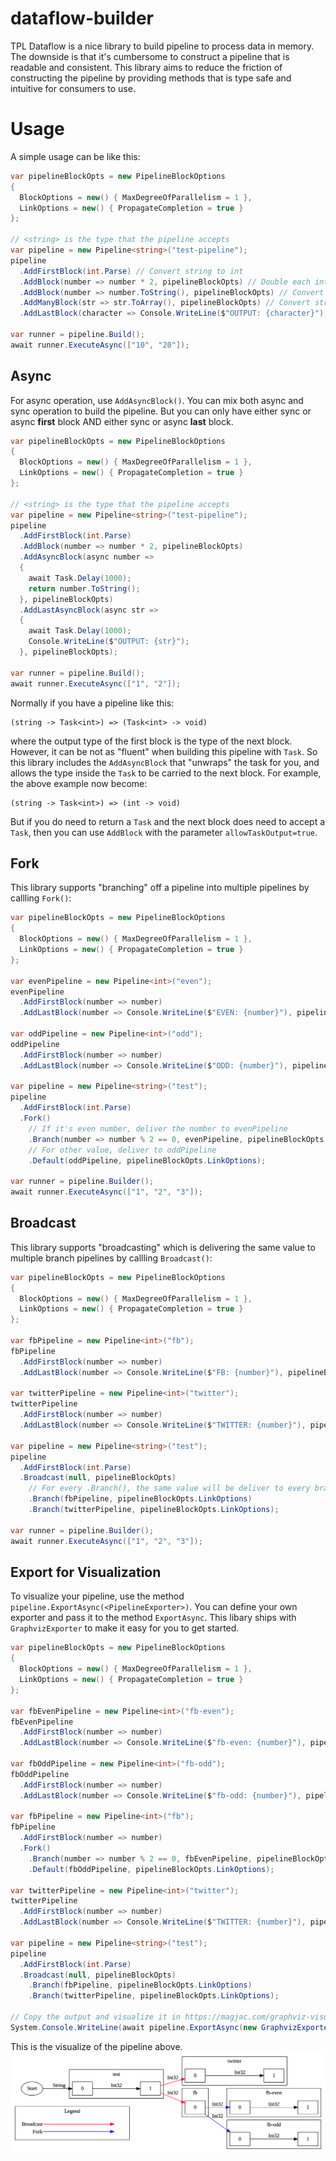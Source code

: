 # dataflow-builder

TPL Dataflow is a nice library to build pipeline to process data in memory. The downside is that
it's cumbersome to construct a pipeline that is readable and consistent. This library aims to
reduce the friction of constructing the pipeline by providing methods that is type safe and
intuitive for consumers to use.

# Usage
A simple usage can be like this:
```cs
var pipelineBlockOpts = new PipelineBlockOptions
{
  BlockOptions = new() { MaxDegreeOfParallelism = 1 },
  LinkOptions = new() { PropagateCompletion = true }
};

// <string> is the type that the pipeline accepts
var pipeline = new Pipeline<string>("test-pipeline");
pipeline
  .AddFirstBlock(int.Parse) // Convert string to int
  .AddBlock(number => number * 2, pipelineBlockOpts) // Double each int
  .AddBlock(number => number.ToString(), pipelineBlockOpts) // Convert int back to string
  .AddManyBlock(str => str.ToArray(), pipelineBlockOpts) // Convert string to char array & each char is sent to next block
  .AddLastBlock(character => Console.WriteLine($"OUTPUT: {character}"), pipelineBlockOpts); // Print to console

var runner = pipeline.Build();
await runner.ExecuteAsync(["10", "20"]);
```

## Async
For async operation, use `AddAsyncBlock()`. You can mix both async and sync operation to
build the pipeline. But you can only have either sync or async **first** block AND either sync
or async **last** block.
```cs
var pipelineBlockOpts = new PipelineBlockOptions
{
  BlockOptions = new() { MaxDegreeOfParallelism = 1 },
  LinkOptions = new() { PropagateCompletion = true }
};

// <string> is the type that the pipeline accepts
var pipeline = new Pipeline<string>("test-pipeline");
pipeline
  .AddFirstBlock(int.Parse)
  .AddBlock(number => number * 2, pipelineBlockOpts)
  .AddAsyncBlock(async number =>
  {
    await Task.Delay(1000);
    return number.ToString();
  }, pipelineBlockOpts)
  .AddLastAsyncBlock(async str =>
  {
    await Task.Delay(1000);
    Console.WriteLine($"OUTPUT: {str}");
  }, pipelineBlockOpts);

var runner = pipeline.Build();
await runner.ExecuteAsync(["1", "2"]);
```

Normally if you have a pipeline like this:
```
(string -> Task<int>) => (Task<int> -> void)
```
where the output type of the first block is the type of the next block. However, it can
be not as "fluent" when building this pipeline with `Task`. So this library includes the
`AddAsyncBlock` that "unwraps" the task for you, and allows the type inside the `Task` to
be carried to the next block. For example, the above example now become:
```
(string -> Task<int>) => (int -> void)
```

But if you do need to return a `Task` and the next block does need to accept a `Task`, then
you can use `AddBlock` with the parameter `allowTaskOutput=true`.

## Fork
This library supports "branching" off a pipeline into multiple pipelines by callling `Fork()`:
```cs
var pipelineBlockOpts = new PipelineBlockOptions
{
  BlockOptions = new() { MaxDegreeOfParallelism = 1 },
  LinkOptions = new() { PropagateCompletion = true }
};

var evenPipeline = new Pipeline<int>("even");
evenPipeline
  .AddFirstBlock(number => number)
  .AddLastBlock(number => Console.WriteLine($"EVEN: {number}"), pipelineBlockOpts);

var oddPipeline = new Pipeline<int>("odd");
oddPipeline
  .AddFirstBlock(number => number)
  .AddLastBlock(number => Console.WriteLine($"ODD: {number}"), pipelineBlockOpts);

var pipeline = new Pipeline<string>("test");
pipeline
  .AddFirstBlock(int.Parse)
  .Fork()
    // If it's even number, deliver the number to evenPipeline
    .Branch(number => number % 2 == 0, evenPipeline, pipelineBlockOpts.LinkOptions)
    // For other value, deliver to oddPipeline
    .Default(oddPipeline, pipelineBlockOpts.LinkOptions);

var runner = pipeline.Builder();
await runner.ExecuteAsync(["1", "2", "3"]);
```

## Broadcast
This library supports "broadcasting" which is delivering the same value to multiple branch pipelines by callling `Broadcast()`:
```cs
var pipelineBlockOpts = new PipelineBlockOptions
{
  BlockOptions = new() { MaxDegreeOfParallelism = 1 },
  LinkOptions = new() { PropagateCompletion = true }
};

var fbPipeline = new Pipeline<int>("fb");
fbPipeline
  .AddFirstBlock(number => number)
  .AddLastBlock(number => Console.WriteLine($"FB: {number}"), pipelineBlockOpts);

var twitterPipeline = new Pipeline<int>("twitter");
twitterPipeline
  .AddFirstBlock(number => number)
  .AddLastBlock(number => Console.WriteLine($"TWITTER: {number}"), pipelineBlockOpts);

var pipeline = new Pipeline<string>("test");
pipeline
  .AddFirstBlock(int.Parse)
  .Broadcast(null, pipelineBlockOpts)
    // For every .Branch(), the same value will be deliver to every branch pipeline
    .Branch(fbPipeline, pipelineBlockOpts.LinkOptions)
    .Branch(twitterPipeline, pipelineBlockOpts.LinkOptions);

var runner = pipeline.Builder();
await runner.ExecuteAsync(["1", "2", "3"]);
```

## Export for Visualization
To visualize your pipeline, use the method `pipeline.ExportAsync(<PipelineExporter>)`. You can define your own
exporter and pass it to the method `ExportAsync`. This libary ships with `GraphvizExporter` to make it easy
for you to get started.
```cs
var pipelineBlockOpts = new PipelineBlockOptions
{
  BlockOptions = new() { MaxDegreeOfParallelism = 1 },
  LinkOptions = new() { PropagateCompletion = true }
};

var fbEvenPipeline = new Pipeline<int>("fb-even");
fbEvenPipeline
  .AddFirstBlock(number => number)
  .AddLastBlock(number => Console.WriteLine($"fb-even: {number}"), pipelineBlockOpts);

var fbOddPipeline = new Pipeline<int>("fb-odd");
fbOddPipeline
  .AddFirstBlock(number => number)
  .AddLastBlock(number => Console.WriteLine($"fb-odd: {number}"), pipelineBlockOpts);

var fbPipeline = new Pipeline<int>("fb");
fbPipeline
  .AddFirstBlock(number => number)
  .Fork()
    .Branch(number => number % 2 == 0, fbEvenPipeline, pipelineBlockOpts.LinkOptions)
    .Default(fbOddPipeline, pipelineBlockOpts.LinkOptions);

var twitterPipeline = new Pipeline<int>("twitter");
twitterPipeline
  .AddFirstBlock(number => number)
  .AddLastBlock(number => Console.WriteLine($"TWITTER: {number}"), pipelineBlockOpts);

var pipeline = new Pipeline<string>("test");
pipeline
  .AddFirstBlock(int.Parse)
  .Broadcast(null, pipelineBlockOpts)
    .Branch(fbPipeline, pipelineBlockOpts.LinkOptions)
    .Branch(twitterPipeline, pipelineBlockOpts.LinkOptions);

// Copy the output and visualize it in https://magjac.com/graphviz-visual-editor/
System.Console.WriteLine(await pipeline.ExportAsync(new GraphvizExporter()));
```

This is the visualize of the pipeline above.
![Image](./docs/pipeline_graphviz.png)
